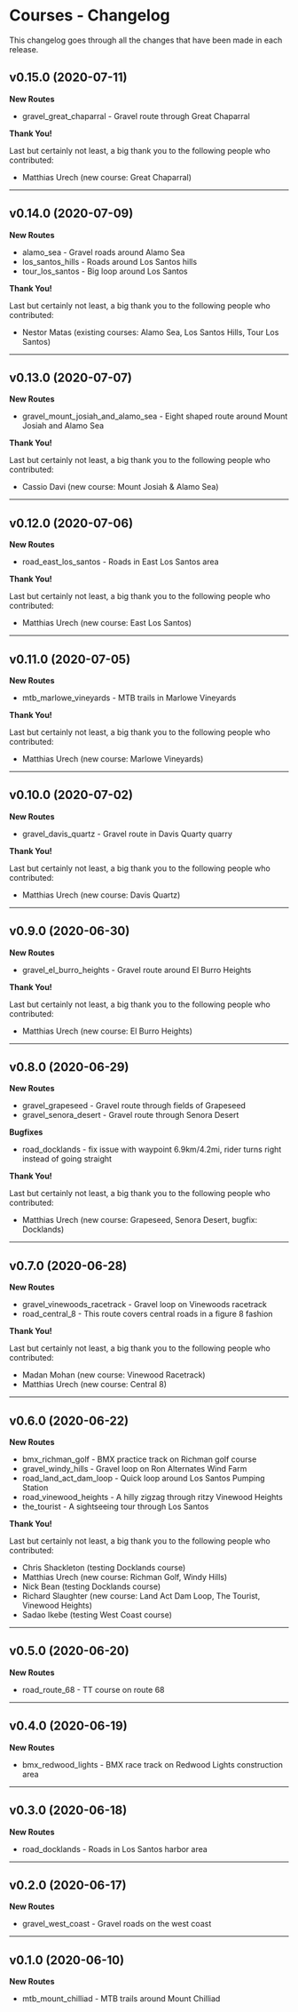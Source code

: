 # Courses - Changelog
This changelog goes through all the changes that have been made in each release.

## v0.15.0 (2020-07-11)

**New Routes**

* gravel_great_chaparral - Gravel route through Great Chaparral
  
**Thank You!**

Last but certainly not least, a big thank you to the following people who contributed:

* Matthias Urech (new course: Great Chaparral)

---

## v0.14.0 (2020-07-09)

**New Routes**

*  alamo_sea - Gravel roads around Alamo Sea
*  los_santos_hills - Roads around Los Santos hills
*  tour_los_santos - Big loop around Los Santos
  
**Thank You!**

Last but certainly not least, a big thank you to the following people who contributed:

* Nestor Matas (existing courses: Alamo Sea, Los Santos Hills, Tour Los Santos)

---

## v0.13.0 (2020-07-07)

**New Routes**

* gravel_mount_josiah_and_alamo_sea - Eight shaped route around Mount Josiah and Alamo Sea
  
**Thank You!**

Last but certainly not least, a big thank you to the following people who contributed:

* Cassio Davi (new course: Mount Josiah & Alamo Sea)

---

## v0.12.0 (2020-07-06)

**New Routes**

* road_east_los_santos - Roads in East Los Santos area
  
**Thank You!**

Last but certainly not least, a big thank you to the following people who contributed:

* Matthias Urech (new course: East Los Santos)

---

## v0.11.0 (2020-07-05)

**New Routes**

* mtb_marlowe_vineyards - MTB trails in Marlowe Vineyards
  
**Thank You!**

Last but certainly not least, a big thank you to the following people who contributed:

* Matthias Urech (new course: Marlowe Vineyards)

---

## v0.10.0 (2020-07-02)

**New Routes**

* gravel_davis_quartz - Gravel route in Davis Quarty quarry

**Thank You!**

Last but certainly not least, a big thank you to the following people who contributed:

* Matthias Urech (new course: Davis Quartz)

---

## v0.9.0 (2020-06-30)

**New Routes**

* gravel_el_burro_heights - Gravel route around El Burro Heights

**Thank You!**

Last but certainly not least, a big thank you to the following people who contributed:

* Matthias Urech (new course: El Burro Heights)

---

## v0.8.0 (2020-06-29)

**New Routes**

* gravel_grapeseed - Gravel route through fields of Grapeseed
* gravel_senora_desert - Gravel route through Senora Desert

**Bugfixes**

* road_docklands - fix issue with waypoint 6.9km/4.2mi, rider turns right instead of going straight

**Thank You!**

Last but certainly not least, a big thank you to the following people who contributed:

* Matthias Urech (new course: Grapeseed, Senora Desert, bugfix: Docklands)

---

## v0.7.0 (2020-06-28)

**New Routes**

* gravel_vinewoods_racetrack - Gravel loop on Vinewoods racetrack
* road_central_8 - This route covers central roads in a figure 8 fashion

**Thank You!**

Last but certainly not least, a big thank you to the following people who contributed:

* Madan Mohan (new course: Vinewood Racetrack)
* Matthias Urech (new course: Central 8)

---

## v0.6.0 (2020-06-22)

**New Routes**

* bmx_richman_golf - BMX practice track on Richman golf course
* gravel_windy_hills - Gravel loop on Ron Alternates Wind Farm
* road_land_act_dam_loop - Quick loop around Los Santos Pumping Station
* road_vinewood_heights - A hilly zigzag through ritzy Vinewood Heights
* the_tourist - A sightseeing tour through Los Santos

**Thank You!**

Last but certainly not least, a big thank you to the following people who contributed:

* Chris Shackleton (testing Docklands course)
* Matthias Urech (new course: Richman Golf, Windy Hills)
* Nick Bean (testing Docklands course)
* Richard Slaughter​ (new course: Land Act Dam Loop, The Tourist, Vinewood Heights)
* Sadao Ikebe (testing West Coast course)

---

## v0.5.0 (2020-06-20)

**New Routes**

* road_route_68 - TT course on route 68

---

## v0.4.0 (2020-06-19)

**New Routes**

* bmx_redwood_lights - BMX race track on Redwood Lights construction area

---

## v0.3.0 (2020-06-18)

**New Routes**

* road_docklands - Roads in Los Santos harbor area

---

## v0.2.0 (2020-06-17)

**New Routes**

* gravel_west_coast - Gravel roads on the west coast

---

## v0.1.0 (2020-06-10)

**New Routes**

* mtb_mount_chilliad - MTB trails around Mount Chilliad